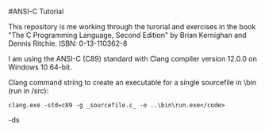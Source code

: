 #ANSI-C Tutorial

This repository is me working through the turorial and exercises in the book "The C Programming Language, Second Edition" by Brian Kernighan and Dennis Ritchie. ISBN: 0-13-110362-8

I am using the ANSI-C (C89) standard with Clang compiler version 12.0.0 on Windows 10 64-bit.

Clang command string to create an executable for a single sourcefile in \bin (run in /src):
    
```
clang.exe -std=c89 -g _sourcefile.c_ -o ..\bin\run.exe</code>
```

-ds